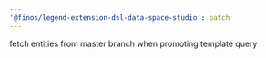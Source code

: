 ```yaml
---
'@finos/legend-extension-dsl-data-space-studio': patch
---
```


fetch entities from master branch when promoting template query
